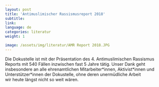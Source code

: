 ```yaml
---
layout: post
title: 'Antimuslimischer Rassismusreport 2018'
subtitle:
link:
language: de
categories: literatur
weight: 1

image: /assets/img/literatur/AMR Report 2018.JPG
---
```

Die Dokustelle ist mit der Präsentation des 4. Antimuslimischen Rassismus Reports mit 540 Fällen inzwischen fast 5 Jahre tätig. Unser Dank geht insbesondere an alle ehrenamtlichen Mitarbeiter\*innen, Aktivist\*innen und Unterstützer\*innen der Dokustelle, ohne deren unermüdliche Arbeit wir heute längst nicht so weit wären.